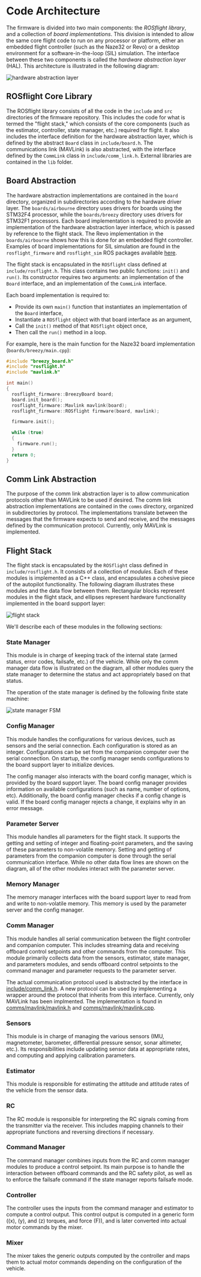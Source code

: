 # Code Architecture

The firmware is divided into two main components: the _ROSflight library_, and a collection of _board implementations_.
This division is intended to allow the same core flight code to run on any processor or platform, either an embedded flight controller (such as the Naze32 or Revo) or a desktop environment for a software-in-the-loop (SIL) simulation. The interface between these two components is called the _hardware abstraction layer_ (HAL).
This architecture is illustrated in the following diagram:

![hardware abstraction layer](images/HAL.svg)

## ROSflight Core Library

The ROSflight library consists of all the code in the `include` and `src` directories of the firmware repository.
This includes the code for what is termed the "flight stack," which consists of the core components (such as the estimator, controller, state manager, etc.) required for flight.
It also includes the interface definition for the hardware abstraction layer, which is defined by the abstract `Board` class in `include/board.h`.
The communications link (MAVLink) is also abstracted, with the interface defined by the `CommLink` class in `include/comm_link.h`.
External libraries are contained in the `lib` folder.

## Board Abstraction

The hardware abstraction implementations are contained in the `board` directory, organized in subdirectories according to the hardware driver layer.
The `boards/airbourne` directory uses drivers for boards using the STM32F4 processor, while the `boards/breezy` directory uses drivers for STM32F1 processors.
Each board implementation is required to provide an implementation of the hardware abstraction layer interface, which is passed by reference to the flight stack.
The Revo implementation in the `boards/airbourne` shows how this is done for an embedded flight controller.
Examples of board implementations for SIL simulation are found in the `rosflight_firmware` and `rosflight_sim` ROS packages available [here](https://github.com/rosflight/rosflight).

The flight stack is encapsulated in the `ROSflight` class defined at `include/rosflight.h`.
This class contains two public functions: `init()` and `run()`.
Its constructor requires two arguments: an implementation of the `Board` interface, and an implementation of the `CommLink` interface.

Each board implementation is required to:

  - Provide its own `main()` function that instantiates an implementation of the `Board` interface,
  - Instantiate a `ROSflight` object with that board interface as an argument,
  - Call the `init()` method of that `ROSflight` object once,
  - Then call the `run()` method in a loop.

For example, here is the main function for the Naze32 board implementation (`boards/breezy/main.cpp`):

``` C++
#include "breezy_board.h"
#include "rosflight.h"
#include "mavlink.h"

int main()
{
  rosflight_firmware::BreezyBoard board;
  board.init_board();
  rosflight_firmware::Mavlink mavlink(board);
  rosflight_firmware::ROSflight firmware(board, mavlink);

  firmware.init();

  while (true)
  {
    firmware.run();
  }
  return 0;
}
```

## Comm Link Abstraction

The purpose of the comm link abstraction layer is to allow communication protocols other than MAVLink to be used if desired.
The comm link abstraction implementations are contained in the `comms` directory, organized in subdirectories by protocol.
The implementations translate between the messages that the firmware expects to send and receive, and the messages defined by the communication protocol.
Currently, only MAVLink is implemented.

## Flight Stack

The flight stack is encapsulated by the `ROSflight` class defined in `include/rosflight.h`.
It consists of a collection of _modules_.
Each of these modules is implemented as a C++ class, and encapsulates a cohesive piece of the autopilot functionality.
The following diagram illustrates these modules and the data flow between them.
Rectangular blocks represent modules in the flight stack, and ellipses represent hardware functionality implemented in the board support layer:

![flight stack](images/flight_stack.svg)

We'll describe each of these modules in the following sections:

### State Manager
This module is in charge of keeping track of the internal state (armed status, error codes, failsafe, etc.) of the vehicle.
While only the comm manager data flow is illustrated on the diagram, all other modules query the state manager to determine the status and act appropriately based on that status.

The operation of the state manager is defined by the following finite state machine:

![state manager FSM](images/arming-fsm.svg)

### Config Manager
This module handles the configurations for various devices, such as sensors and the serial connection. Each configuration is stored as an integer. Configurations can be set from the companion computer over the serial connection. On startup, the config manager sends configurations to the board support layer to initialize devices.

The config manager also interacts with the board config manager, which is provided by the board support layer. The board config manager provides information on available configurations (such as name, number of options, etc). Additionally, the board config manager checks if a config change is valid. If the board config manager rejects a change, it explains why in an error message.

### Parameter Server
This module handles all parameters for the flight stack.
It supports the getting and setting of integer and floating-point parameters, and the saving of these parameters to non-volatile memory.
Setting and getting of parameters from the companion computer is done through the serial communication interface.
While no other data flow lines are shown on the diagram, all of the other modules interact with the parameter server.

### Memory Manager
The memory manager interfaces with the board support layer to read from and write to non-volatile memory. This memory is used by the parameter server and the config manager.

### Comm Manager
This module handles all serial communication between the flight controller and companion computer.
This includes streaming data and receiving offboard control setpoints and other commands from the computer.
This module primarily collects data from the sensors, estimator, state manager, and parameters modules, and sends offboard control setpoints to the command manager and parameter requests to the parameter server.

The actual communication protocol used is abstracted by the interface in [include/comm_link.h](https://github.com/rosflight/firmware/blob/master/include/comm_link.h).
A new protocol can be used by implementing a wrapper around the protocol that inherits from this interface.
Currently, only MAVLink has been implmented.
The implementation is found in [comms/mavlink/mavlink.h](https://github.com/rosflight/firmware/blob/master/comms/mavlink/mavlink.h) and [comms/mavlink/mavlink.cpp](https://github.com/rosflight/firmware/blob/master/comms/mavlink/mavlink.cpp).

### Sensors
This module is in charge of managing the various sensors (IMU, magnetometer, barometer, differential pressure sensor, sonar altimeter, etc.).
Its responsibilities include updating sensor data at appropriate rates, and computing and applying calibration parameters.

### Estimator
This module is responsible for estimating the attitude and attitude rates of the vehicle from the sensor data.

### RC
The RC module is responsible for interpreting the RC signals coming from the transmitter via the receiver.
This includes mapping channels to their appropriate functions and reversing directions if necessary.

### Command Manager
The command manager combines inputs from the RC and comm manager modules to produce a control setpoint.
Its main purpose is to handle the interaction between offboard commands and the RC safety pilot, as well as to enforce the failsafe command if the state manager reports failsafe mode.

### Controller
The controller uses the inputs from the command manager and estimator to compute a control output.
This control output is computed in a generic form (\(x\), \(y\), and \(z\) torques, and force \(F\)), and is later converted into actual motor commands by the mixer.

### Mixer
The mixer takes the generic outputs computed by the controller and maps them to actual motor commands depending on the configuration of the vehicle.
